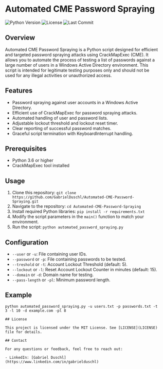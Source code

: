 # Automated CME Password Spraying

![Python Version](https://img.shields.io/badge/python-3.6%20%7C%203.7%20%7C%203.8-blue)
![License](https://img.shields.io/github/license/GabrielDuschl/Automated-CME-Password-Spraying)
![Last Commit](https://img.shields.io/github/last-commit/GabrielDuschl/Automated-CME-Password-Spraying)

## Overview

Automated CME Password Spraying is a Python script designed for efficient and targeted password spraying attacks using CrackMapExec (CME). It allows you to automate the process of testing a list of passwords against a large number of users in a Windows Active Directory environment. This script is intended for legitimate testing purposes only and should not be used for any illegal activities or unauthorized access.

## Features

- Password spraying against user accounts in a Windows Active Directory.
- Efficient use of CrackMapExec for password spraying attacks.
- Automated handling of user and password lists.
- Adjustable lockout threshold and lockout reset timer.
- Clear reporting of successful password matches.
- Graceful script termination with KeyboardInterrupt handling.

## Prerequisites

- Python 3.6 or higher
- CrackMapExec tool installed

## Usage

1. Clone this repository: `git clone https://github.com/GabrielDuschl/Automated-CME-Password-Spraying.git`
2. Navigate to the repository: `cd Automated-CME-Password-Spraying`
3. Install required Python libraries: `pip install -r requirements.txt`
4. Modify the script parameters in the `main()` function to match your environment.
5. Run the script: `python automated_password_spraying.py`

## Configuration

- `--user` or `-u`: File containing user IDs.
- `--password` or `-p`: File containing passwords to be tested.
- `--treshold` or `-t`: Account Lockout Threshold (default: 5).
- `--lockout` or `-l`: Reset Account Lockout Counter in minutes (default: 15).
- `--domain` or `-d`: Domain name for testing.
- `--pass-length` or `-pl`: Minimum password length.

## Example

```shell
python automated_password_spraying.py -u users.txt -p passwords.txt -t 3 -l 10 -d example.com -pl 8

## License

This project is licensed under the MIT License. See [LICENSE](LICENSE) file for details.

## Contact

For any questions or feedback, feel free to reach out:

- LinkedIn: [Gabriel Duschl](https://www.linkedin.com/in/gabrielduschl)
